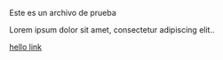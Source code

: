 Este es un archivo de prueba

Lorem ipsum dolor sit amet, consectetur adipiscing elit..

[hello link](/admin/table_edit/table_edit.cfm?action=edit&table_name=organizationsXcategories)

